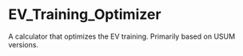 # EV_Training_Optimizer
A calculator that optimizes the EV training. Primarily based on USUM versions.
